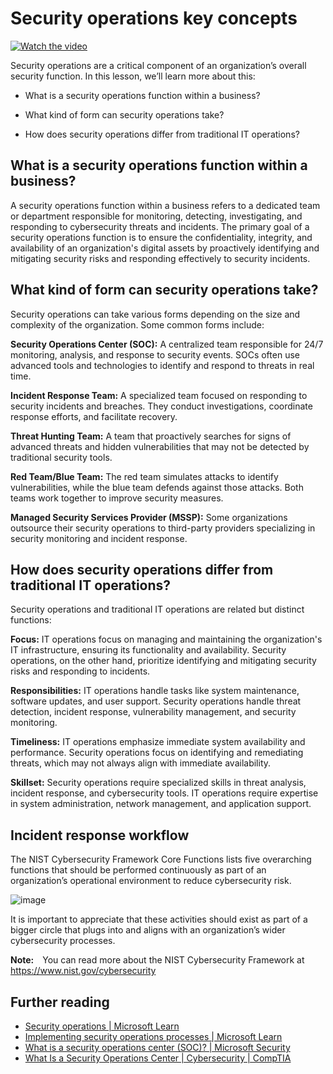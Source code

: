 # Security operations key concepts

[![Watch the video](images/4-1_placeholder.png)](https://learn-video.azurefd.net/vod/player?id=6a1cf511-89e0-493a-8ef9-91c458200266)

Security operations are a critical component of an organization’s overall security function. In this lesson, we’ll learn more about this:

- What is a security operations function within a business?

- What kind of form can security operations take?

- How does security operations differ from traditional IT operations?

## What is a security operations function within a business?

A security operations function within a business refers to a dedicated team or department responsible for monitoring, detecting, investigating, and responding to cybersecurity threats and incidents. The primary goal of a security operations function is to ensure the confidentiality, integrity, and availability of an organization's digital assets by proactively identifying and mitigating security risks and responding effectively to security incidents.

## What kind of form can security operations take?

Security operations can take various forms depending on the size and complexity of the organization. Some common forms include:

**Security Operations Center (SOC):** A centralized team responsible for 24/7 monitoring, analysis, and response to security events. SOCs often use advanced tools and technologies to identify and respond to threats in real time.

**Incident Response Team:** A specialized team focused on responding to security incidents and breaches. They conduct investigations, coordinate response efforts, and facilitate recovery.

**Threat Hunting Team:** A team that proactively searches for signs of advanced threats and hidden vulnerabilities that may not be detected by traditional security tools.

**Red Team/Blue Team:** The red team simulates attacks to identify vulnerabilities, while the blue team defends against those attacks. Both teams work together to improve security measures.

**Managed Security Services Provider (MSSP):** Some organizations outsource their security operations to third-party providers specializing in security monitoring and incident response.

## How does security operations differ from traditional IT operations?

Security operations and traditional IT operations are related but distinct functions:

**Focus:** IT operations focus on managing and maintaining the organization's IT infrastructure, ensuring its functionality and availability. Security operations, on the other hand, prioritize identifying and mitigating security risks and responding to incidents.

**Responsibilities:** IT operations handle tasks like system maintenance, software updates, and user support. Security operations handle threat detection, incident response, vulnerability management, and security monitoring.

**Timeliness:** IT operations emphasize immediate system availability and performance. Security operations focus on identifying and remediating threats, which may not always align with immediate availability.

**Skillset:** Security operations require specialized skills in threat analysis, incident response, and cybersecurity tools. IT operations require expertise in system administration, network management, and application support.

## Incident response workflow

The NIST Cybersecurity Framework Core Functions lists five overarching functions that should be performed continuously as part of an organization’s operational environment to reduce cybersecurity risk.

![image](https://github.com/microsoft/Security-101/assets/139931591/f6d19dce-f96e-47bd-9e0a-8019675a602d)

It is important to appreciate that these activities should exist as part of a bigger circle that plugs into and aligns with an organization’s wider cybersecurity processes.

**Note:** You can read more about the NIST Cybersecurity Framework at <a href="https://www.nist.gov/cybersecurity" target="_blank">https://www.nist.gov/cybersecurity</a>

## Further reading

- <a href="https://learn.microsoft.com/security/operations/overview?WT.mc_id=academic-96948-sayoung" target="_blank">Security operations | Microsoft Learn</a>
- <a href="https://learn.microsoft.com/security/operations/?WT.mc_id=academic-96948-sayoung" target="_blank">Implementing security operations processes | Microsoft Learn</a>
- <a href="https://www.microsoft.com/security/business/security-101/what-is-a-security-operations-center-soc?WT.mc_id=academic-96948-sayoung" target="_blank">What is a security operations center (SOC)? | Microsoft Security</a>
- <a href="https://www.comptia.org/content/articles/what-is-a-security-operations-center" target="_blank">What Is a Security Operations Center | Cybersecurity | CompTIA</a>
